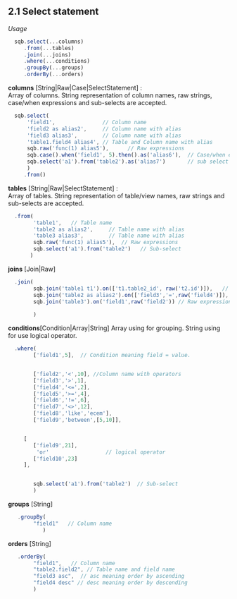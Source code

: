 ## 2.1 Select statement

*Usage*

```js
  sqb.select(...columns)
     .from(...tables)
     .join(...joins)
     .where(...conditions)
     .groupBy(...groups)
     .orderBy(...orders)
```

**columns** [String|Raw|Case|SelectStatement] :  
Array of columns. String representation of column names, raw strings, case/when expressions and sub-selects are accepted.

  ```js
    sqb.select(
        'field1',               // Column name
        'field2 as alias2',     // Column name with alias
        'field3 alias3',        // Column name with alias
        'table1.field4 alias4', // Table and Column name with alias
        sqb.raw('func(1) alias5'),      // Raw expressions
        sqb.case().when('field1', 5).then().as('alias6'),  // Case/when expression with alias
        sqb.select('a1').from('table2').as('alias7')       // sub select with alias
        )
       .from()       
```

**tables** [String|Raw|SelectStatement] :  
Array of tables. String representation of table/view names, raw strings and sub-selects are accepted.  
```js
  .from(
        'table1',   // Table name
        'table2 as alias2',     // Table name with alias
        'table3 alias3',        // Table name with alias
        sqb.raw('func(1) alias5'),  // Raw expressions
        sqb.select('a1').from('table2')   // Sub-select
       )
```

**joins** [Join|Raw]
```js
  .join(
        sqb.join('table1 t1').on(['t1.table2_id', raw('t2.id')]),   // join default inner join
        sqb.join('table2 as alias2').on(['field3','=',raw('field4')]), // Table name with alias
        sqb.join('table3').on('field1',raw('field2')) // Raw expression
        
        )
```

**conditions**[Condition|Array|String]
Array using for grouping. String using for use logical operator.

```js
  .where(
        ['field1',5],  // Condition meaning field = value.


        ['field2','<',10], //Column name with operators
        ['field3','>',1],
        ['field4','<=',2],
        ['field5','>=',4],
        ['field6','!=',6],
        ['field7','<>',12],
        ['field8','like','ecem'],
        ['field9','between',[5,10]],


     [
        ['field9',21],
         'or'                  // logical operator
        ['field10',23]
     ],


        sqb.select('a1').from('table2')  // Sub-select
        )
```

**groups** [String]
```js
   .groupBy(
        "field1"   // Column name
           )
```

**orders** [String]
```js
   .orderBy(
        "field1",   // Column name
        "table2.field2", // Table name and field name
        "field3 asc",  // asc meaning order by ascending
        "field4 desc" // desc meaning order by descending
        )
```